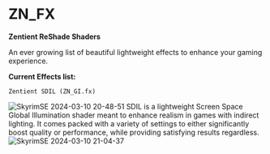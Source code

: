# ZN_FX
**Zentient ReShade Shaders**

An ever growing list of beautiful lightweight effects to enhance your gaming experience.

**Current Effects list:**
    
    Zentient SDIL (ZN_GI.fx)
![SkyrimSE 2024-03-10 20-48-51](https://github.com/Zenteon/ZN_FX/assets/162768653/93a72cfe-160c-4e26-befc-1c1f0d4206a9)
SDIL is a lightweight Screen Space Global Illumination shader meant to enhance realism in games with indirect lighting.
It comes packed with a variety of settings to either significantly boost quality or performance, while providing satisfying results regardless.
![SkyrimSE 2024-03-10 21-04-37](https://github.com/Zenteon/ZN_FX/assets/162768653/2885d926-1add-470b-9cce-70c22fe2c0ae)
